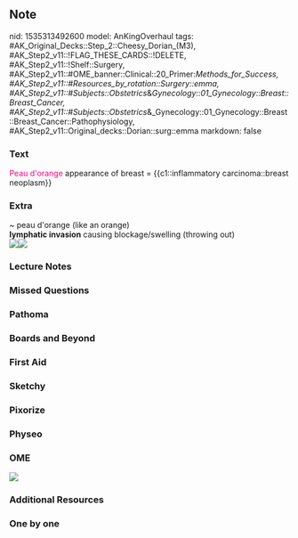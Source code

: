 ## Note
nid: 1535313492600
model: AnKingOverhaul
tags: #AK_Original_Decks::Step_2::Cheesy_Dorian_(M3), #AK_Step2_v11::!FLAG_THESE_CARDS::!DELETE, #AK_Step2_v11::!Shelf::Surgery, #AK_Step2_v11::#OME_banner::Clinical::20_Primer:_Methods_for_Success, #AK_Step2_v11::#Resources_by_rotation::Surgery::emma, #AK_Step2_v11::#Subjects::Obstetrics_&_Gynecology::01_Gynecology::Breast::Breast_Cancer, #AK_Step2_v11::#Subjects::Obstetrics_&_Gynecology::01_Gynecology::Breast::Breast_Cancer::Pathophysiology, #AK_Step2_v11::Original_decks::Dorian::surg::emma
markdown: false

### Text
<font color="#FC0280">Peau d'orange</font> appearance of breast =
{{c1::inflammatory carcinoma::breast neoplasm}}

### Extra
<div>
  ~ peau d'orange (like an orange)
  <div>
    <b>lymphatic invasion</b> causing blockage/swelling (throwing
    out)
  </div>
</div><img src="inflammatory%20breast%20cancer.png"><img src=
"paste-76025216106497%20(1).jpg">

### Lecture Notes


### Missed Questions


### Pathoma


### Boards and Beyond


### First Aid


### Sketchy


### Pixorize


### Physeo


### OME
<div class="ome-widget">
  <a href="https://onlinemeded.org/spa/surgery?ref=anki"><img src=
  "_OME_AnkiFlashcards_Topic_1.png"></a>
</div>

### Additional Resources


### One by one

